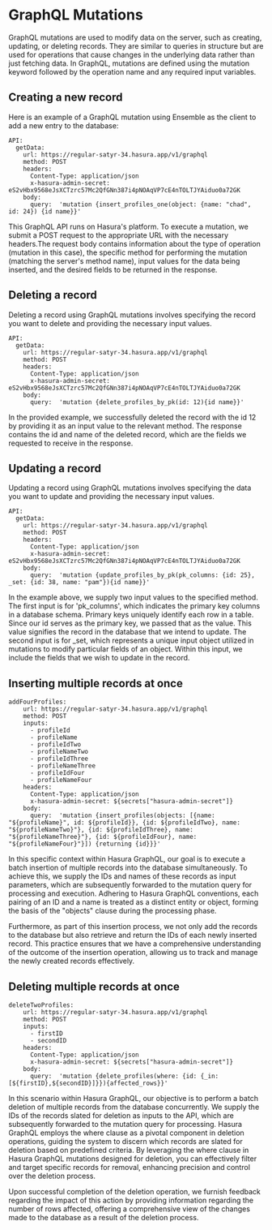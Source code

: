 # GraphQL Mutations

GraphQL mutations are used to modify data on the server, such as creating, updating, or deleting records. They are similar to queries in
structure but are used for operations that cause changes in the underlying data rather than just fetching data. In GraphQL, mutations are 
defined using the mutation keyword followed by the operation name and any required input variables. 

## Creating a new record

Here is an example of a GraphQL mutation using Ensemble as the client to add a new entry to the database:

```
API:
  getData:
    url: https://regular-satyr-34.hasura.app/v1/graphql
    method: POST
    headers:
      Content-Type: application/json
      x-hasura-admin-secret: eS2vHbx9568eJsXCTzrc57Mc2QfGNn387i4pNOAqVP7cE4nTOLTJYAiduo0a72GK
    body:
      query:  'mutation {insert_profiles_one(object: {name: "chad", id: 24}) {id name}}'
```

This GraphQL API runs on Hasura's platform. To execute a mutation, we submit a POST request to the appropriate URL with the necessary headers.The request body contains information about the type of operation (mutation in this case), the specific method for performing the mutation (matching the server's method name), input values for the data being inserted, and the desired fields to be returned in the response. 

## Deleting a record

Deleting a record using GraphQL mutations involves specifying the record you want to delete and providing the necessary input values. 

```
API:
  getData:
    url: https://regular-satyr-34.hasura.app/v1/graphql
    method: POST
    headers:
      Content-Type: application/json
      x-hasura-admin-secret: eS2vHbx9568eJsXCTzrc57Mc2QfGNn387i4pNOAqVP7cE4nTOLTJYAiduo0a72GK
    body:
      query:  'mutation {delete_profiles_by_pk(id: 12){id name}}'
```

In the provided example, we successfully deleted the record with the id 12 by providing it as an input value to the relevant method. The 
response contains the id and name of the deleted record, which are the fields we requested to receive in the response.

## Updating a record

Updating a record using GraphQL mutations involves specifying the data you want to update and providing the necessary input values. 

```
API:
  getData:
    url: https://regular-satyr-34.hasura.app/v1/graphql
    method: POST
    headers:
      Content-Type: application/json
      x-hasura-admin-secret: eS2vHbx9568eJsXCTzrc57Mc2QfGNn387i4pNOAqVP7cE4nTOLTJYAiduo0a72GK
    body:
      query:  'mutation {update_profiles_by_pk(pk_columns: {id: 25}, _set: {id: 38, name: "pam"}){id name}}'
```

In the example above, we supply two input values to the specified method. The first input is for 'pk_columns', which indicates the primary 
key columns in a database schema. Primary keys uniquely identify each row in a table. Since our id serves as the primary key, we passed 
that as the value. This value signifies the record in the database that we intend to update. The second input is for _set, which represents
a unique input object utilized in mutations to modify particular fields of an object. Within this input, we include the fields that we wish
to update in the record.

## Inserting multiple records at once

```
addFourProfiles:
    url: https://regular-satyr-34.hasura.app/v1/graphql
    method: POST
    inputs:
      - profileId
      - profileName
      - profileIdTwo
      - profileNameTwo
      - profileIdThree
      - profileNameThree
      - profileIdFour
      - profileNameFour
    headers:
      Content-Type: application/json
      x-hasura-admin-secret: ${secrets["hasura-admin-secret"]}
    body:
      query:  'mutation {insert_profiles(objects: [{name: "${profileName}", id: ${profileId}}, {id: ${profileIdTwo}, name: "${profileNameTwo}"}, {id: ${profileIdThree}, name: "${profileNameThree}"}, {id: ${profileIdFour}, name: "${profileNameFour}"}]) {returning {id}}}' 
```

In this specific context within Hasura GraphQL, our goal is to execute a batch insertion of multiple records into the database simultaneously. To achieve this, we supply the IDs and names of these records as input parameters, which are subsequently forwarded to the mutation query for processing and execution. Adhering to Hasura GraphQL conventions, each pairing of an ID and a name is treated as a distinct entity or object, forming the basis of the "objects" clause during the processing phase.

Furthermore, as part of this insertion process, we not only add the records to the database but also retrieve and return the IDs of each newly inserted record. This practice ensures that we have a comprehensive understanding of the outcome of the insertion operation, allowing us to track and manage the newly created records effectively.

## Deleting multiple records at once

```
deleteTwoProfiles:
    url: https://regular-satyr-34.hasura.app/v1/graphql
    method: POST
    inputs:
      - firstID
      - secondID
    headers:
      Content-Type: application/json
      x-hasura-admin-secret: ${secrets["hasura-admin-secret"]}
    body:
      query:  'mutation {delete_profiles(where: {id: {_in: [${firstID},${secondID}]}}){affected_rows}}'
```

In this scenario within Hasura GraphQL, our objective is to perform a batch deletion of multiple records from the database concurrently. We supply the IDs of the records slated for deletion as inputs to the API, which are subsequently forwarded to the mutation query for processing. Hasura GraphQL employs the where clause as a pivotal component in deletion operations, guiding the system to discern which records are slated for deletion based on predefined criteria. By leveraging the where clause in Hasura GraphQL mutations designed for deletion, you can effectively filter and target specific records for removal, enhancing precision and control over the deletion process.

Upon successful completion of the deletion operation, we furnish feedback regarding the impact of this action by providing information regarding the number of rows affected, offering a comprehensive view of the changes made to the database as a result of the deletion process.
